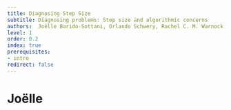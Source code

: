 ```yaml
---
title: Diagnosing Step Size
subtitle: Diagnosing problems: Step size and algorithmic concerns
authors:  Joëlle Barido-Sottani, Orlando Schwery, Rachel C. M. Warnock, Chi Zhang, April Marie Wright
level: 1
order: 0.2
index: true
prerequisites:
- intro
redirect: false
---
```


# Joëlle

